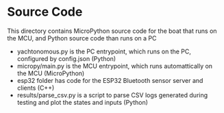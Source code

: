 # Source Code
This directory contains MicroPython source code for the boat that runs on the MCU, and Python source code than runs on a PC
- yachtonomous.py is the PC entrypoint, which runs on the PC, configured by config.json (Python)
- micropy/main.py is the MCU entrypoint, which runs automattically on the MCU (MicroPython)
- esp32 folder has code for the ESP32 Bluetooth sensor server and clients (C++)
- results/parse_csv.py is a script to parse CSV logs generated during testing and plot the states and inputs (Python)